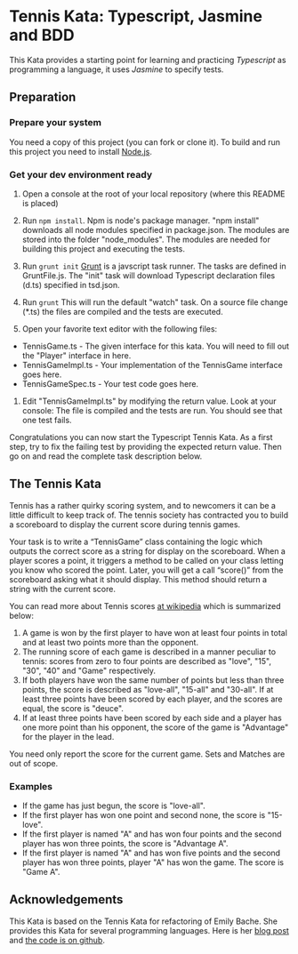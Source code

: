 # Tennis Kata: Typescript, Jasmine and BDD

This Kata provides a starting point for learning and practicing *Typescript* as programming a language, it uses
*Jasmine* to specify tests.

## Preparation 

### Prepare your system

You need a copy of this project (you can fork or clone it).
To build and run this project you need to install [Node.js](http://nodejs.org/). 

### Get your dev environment ready

1. Open a console at the root of your local repository (where this README is placed)

1. Run ```npm install```.
    Npm is node's package manager. "npm install" downloads all node modules specified in package.json.
    The modules are stored into the folder "node_modules".
    The modules are needed for building this project and executing the tests.

1. Run ```grunt init```
    [Grunt](http://gruntjs.com/) is a javscript task runner. 
    The tasks are defined in GruntFile.js. The "init" task will download
    Typescript declaration files (d.ts) specified in tsd.json.

1. Run ```grunt```
    This will run the default "watch" task. 
    On a source file change (*.ts) the files are compiled and the tests are executed.

1. Open your favorite text editor with the following files:

  - TennisGame.ts - The given interface for this kata. You will need to fill out the "Player" interface in here.
  - TennisGameImpl.ts - Your implementation of the TennisGame interface goes here.
  - TennisGameSpec.ts - Your test code goes here.
  
1. Edit "TennisGameImpl.ts" by modifying the return value. 
   Look at your console: The file is compiled and the tests are run.
   You should see that one test fails.

Congratulations you can now start the Typescript Tennis Kata. As a first step, try to fix the failing test by providing the expected return value. Then go on and read the complete task description below.

## The Tennis Kata
Tennis has a rather quirky scoring system, and to newcomers it can be a little difficult to keep track of. The tennis society has contracted you to build a scoreboard to display the current score during tennis games. 

Your task is to write a “TennisGame” class containing the logic which outputs the correct score as a string for display on the scoreboard. When a player scores a point, it triggers a method to be called on your class letting you know who scored the point. Later, you will get a call “score()” from the scoreboard asking what it should display. This method should return a string with the current score.

You can read more about Tennis scores [at wikipedia](http://en.wikipedia.org/wiki/Tennis_scoring_system#Game_score) which is summarized below:

1. A game is won by the first player to have won at least four points in total and at least two points more than the opponent.
2. The running score of each game is described in a manner peculiar to tennis: scores from zero to four points are described as "love", "15", "30", "40" and "Game" respectively. 
3. If both players have won the same number of points but less than three points, the score is described as "love-all", "15-all" and "30-all". If at least three points have been scored by each player, and the scores are equal, the score is "deuce".
4. If at least three points have been scored by each side and a player has one more point than his opponent, the score of the game is "Advantage" for the player in the lead.

You need only report the score for the current game. Sets and Matches are out of scope.

### Examples
- If the game has just begun, the score is "love-all".
- If the first player has won one point and second none, the score is "15-love".
- If the first player is named "A" and has won four points and the second player has won three points, the score is "Advantage A".
- If the first player is named "A" and has won five points and the second player has won three points, player "A" has won the game. 
The score is "Game A". 

## Acknowledgements

This Kata is based on the Tennis Kata for refactoring of Emily Bache.
She provides this Kata for several programming languages. 
Here is her [blog post](http://emilybache.blogspot.co.at/2011/08/refactoring-kata-fun.html)
and [the code is on github](https://github.com/emilybache/Tennis-Refactoring-Kata).

